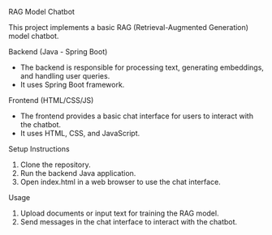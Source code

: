  RAG Model Chatbot

This project implements a basic RAG (Retrieval-Augmented Generation) model chatbot.

Backend (Java - Spring Boot)
- The backend is responsible for processing text, generating embeddings, and handling user queries.
- It uses Spring Boot framework.

 Frontend (HTML/CSS/JS)
- The frontend provides a basic chat interface for users to interact with the chatbot.
- It uses HTML, CSS, and JavaScript.

 Setup Instructions
1. Clone the repository.
2. Run the backend Java application.
3. Open index.html in a web browser to use the chat interface.

 Usage
1. Upload documents or input text for training the RAG model.
2. Send messages in the chat interface to interact with the chatbot.

